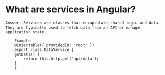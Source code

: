 # What are services in Angular?
    Answer: Services are classes that encapsulate shared logic and data. 
    They are typically used to fetch data from an API or manage application state.

        Example
        @Injectable({ providedIn: 'root' })
        export class DataService {
        getData() {
            return this.http.get('api/data');
        }
        }

